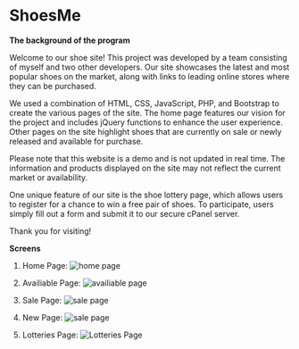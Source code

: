 # ShoesMe

**The background of the program**

Welcome to our shoe site! This project was developed by a team consisting of myself and two other developers. Our site showcases the latest and most popular shoes on the market, along with links to leading online stores where they can be purchased.

We used a combination of HTML, CSS, JavaScript, PHP, and Bootstrap to create the various pages of the site. The home page features our vision for the project and includes jQuery functions to enhance the user experience. Other pages on the site highlight shoes that are currently on sale or newly released and available for purchase.

Please note that this website is a demo and is not updated in real time. The information and products displayed on the site may not reflect the current market or availability.

One unique feature of our site is the shoe lottery page, which allows users to register for a chance to win a free pair of shoes. To participate, users simply fill out a form and submit it to our secure cPanel server.

Thank you for visiting!

**Screens**

1) Home Page:
![home page](Screen-shots-shoesMe/home-page.png)

2) Availiable Page:
![availiable page](Screen-shots-shoesMe/availiable-page.png)

3) Sale Page:
![sale page](Screen-shots-shoesMe/drop-page.png)

4) New Page:
![sale page](Screen-shots-shoesMe/drop2-page.png)

5) Lotteries Page:
![Lotteries Page](Screen-shots-shoesMe/lotteries-page.png)

